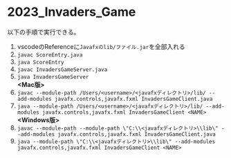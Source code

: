 # 2023_Invaders_Game

以下の手順で実行できる。
1. vscodeのReferenceに`Javafxのlib/ファイル.jar`を全部入れる
2. `javac ScoreEntry.java`
3. `java ScoreEntry`
4. `javac InvadersGameServer.java`
5. `java InvadersGameServer`\
**<Mac版>**
6. `javac --module-path /Users/<username>/<javafxディレクトリ>/lib/ --add-modules javafx.controls,javafx.fxml InvadersGameClient.java`
7. `java --module-path /Users/<username>/<javafxディレクトリ>/lib/ --add-modules javafx.controls,javafx.fxml InvadersGameClient <NAME>`\
**<Windows版>**
6. `javac --module-path --module-path \"C:\\<javafxディレクトリ>\\lib\" --add-modules javafx.controls,javafx.fxml InvadersGameClient.java`
7. `java --module-path \"C:\\<javafxディレクトリ>\\lib\" --add-modules javafx.controls,javafx.fxml InvadersGameClient <NAME>`
